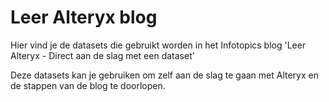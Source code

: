 # Leer Alteryx blog 

Hier vind je de datasets die gebruikt worden in het Infotopics blog 'Leer Alteryx - Direct aan de slag met een dataset'

Deze datasets kan je gebruiken om zelf aan de slag te gaan met Alteryx en de stappen van de blog te doorlopen. 
